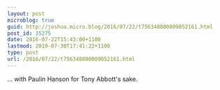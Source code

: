 ```yaml
---
layout: post
microblog: true
guid: http://joshua.micro.blog/2016/07/22/t756348800009052161.html
post_id: 35275
date: 2016-07-22T15:43:00+1100
lastmod: 2019-07-30T17:41:22+1100
type: post
url: /2016/07/22/t756348800009052161.html
---
```

... with Paulin Hanson for Tony Abbott's sake.
